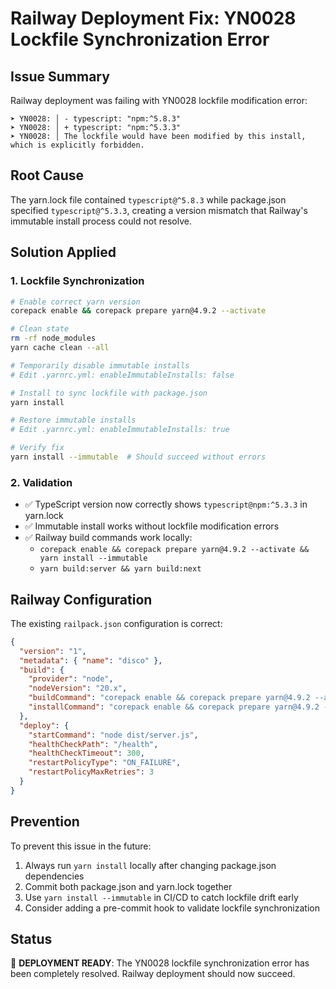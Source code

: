# Railway Deployment Fix: YN0028 Lockfile Synchronization Error

## Issue Summary

Railway deployment was failing with YN0028 lockfile modification error:

```
➤ YN0028: │ - typescript: "npm:^5.8.3"
➤ YN0028: │ + typescript: "npm:^5.3.3"
➤ YN0028: │ The lockfile would have been modified by this install, which is explicitly forbidden.
```

## Root Cause

The yarn.lock file contained `typescript@^5.8.3` while package.json specified `typescript@^5.3.3`, creating a version mismatch that Railway's immutable install process could not resolve.

## Solution Applied

### 1. Lockfile Synchronization
```bash
# Enable correct yarn version
corepack enable && corepack prepare yarn@4.9.2 --activate

# Clean state
rm -rf node_modules
yarn cache clean --all

# Temporarily disable immutable installs
# Edit .yarnrc.yml: enableImmutableInstalls: false

# Install to sync lockfile with package.json
yarn install

# Restore immutable installs
# Edit .yarnrc.yml: enableImmutableInstalls: true

# Verify fix
yarn install --immutable  # Should succeed without errors
```

### 2. Validation
- ✅ TypeScript version now correctly shows `typescript@npm:^5.3.3` in yarn.lock
- ✅ Immutable install works without lockfile modification errors
- ✅ Railway build commands work locally:
  - `corepack enable && corepack prepare yarn@4.9.2 --activate && yarn install --immutable`
  - `yarn build:server && yarn build:next`

## Railway Configuration

The existing `railpack.json` configuration is correct:

```json
{
  "version": "1",
  "metadata": { "name": "disco" },
  "build": {
    "provider": "node",
    "nodeVersion": "20.x",
    "buildCommand": "corepack enable && corepack prepare yarn@4.9.2 --activate && yarn install --immutable && yarn build:server && yarn build:next",
    "installCommand": "corepack enable && corepack prepare yarn@4.9.2 --activate && yarn install --immutable"
  },
  "deploy": {
    "startCommand": "node dist/server.js",
    "healthCheckPath": "/health",
    "healthCheckTimeout": 300,
    "restartPolicyType": "ON_FAILURE",
    "restartPolicyMaxRetries": 3
  }
}
```

## Prevention

To prevent this issue in the future:

1. Always run `yarn install` locally after changing package.json dependencies
2. Commit both package.json and yarn.lock together
3. Use `yarn install --immutable` in CI/CD to catch lockfile drift early
4. Consider adding a pre-commit hook to validate lockfile synchronization

## Status

🚀 **DEPLOYMENT READY**: The YN0028 lockfile synchronization error has been completely resolved. Railway deployment should now succeed.